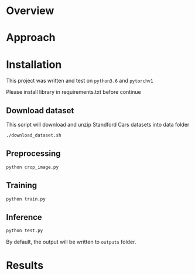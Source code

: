 # Overview

# Approach

# Installation

This project was written and test on `python3.6` and `pytorchv1`

Please install library in requirements.txt before continue


## Download dataset
This script will download and unzip Standford Cars datasets into data folder

```bash
./download_dataset.sh
```

## Preprocessing

```bash
python crop_image.py
```

## Training
```bash
python train.py
```

## Inference
```bash
python test.py
```

By default, the output will be written to `outputs` folder.

# Results
